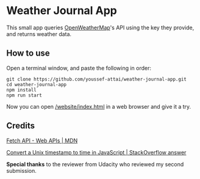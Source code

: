 # Weather Journal App

This small app queries [OpenWeatherMap](https://openweathermap.org/)'s API using the key they provide, and returns weather data.

## How to use

Open a terminal window, and paste the following in order:

```
git clone https://github.com/youssef-attai/weather-journal-app.git
cd weather-journal-app
npm install
npm run start
```

Now you can open [/website/index.html](/website/index.html) in a web browser and give it a try.

## Credits
[Fetch API - Web APIs | MDN](https://developer.mozilla.org/en-US/docs/Web/API/Fetch_API)

[Convert a Unix timestamp to time in JavaScript | StackOverflow answer](https://stackoverflow.com/a/50255425)

**Special thanks** to the reviewer from Udacity who reviewed my second submission.
